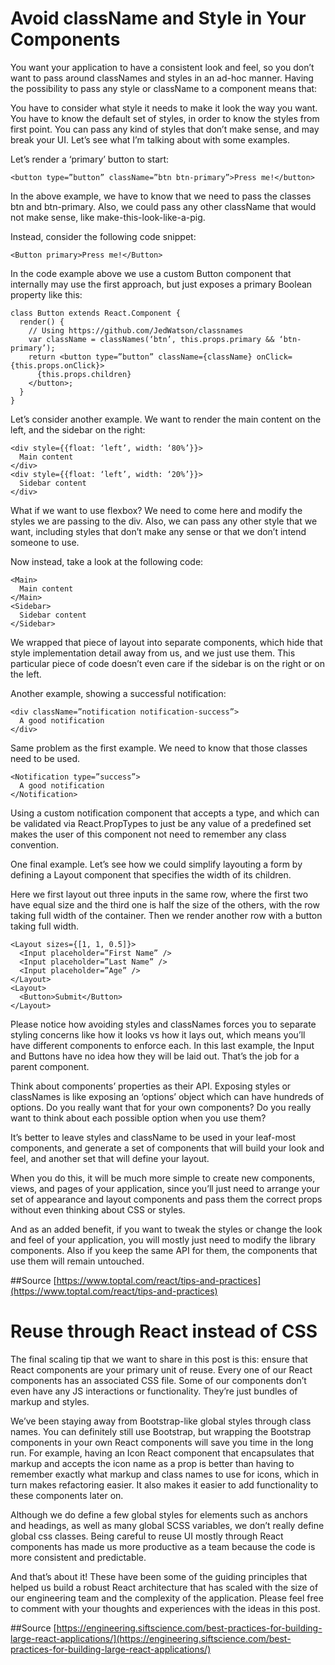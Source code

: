 Avoid className and Style in Your Components
============================================

You want your application to have a consistent look and feel, so you don’t want to pass around classNames and styles in an ad-hoc manner. Having the possibility to pass any style or className to a component means that:

You have to consider what style it needs to make it look the way you want.
You have to know the default set of styles, in order to know the styles from first point.
You can pass any kind of styles that don’t make sense, and may break your UI.
Let’s see what I’m talking about with some examples.

Let’s render a ‘primary’ button to start:
```
<button type=”button” className=”btn btn-primary”>Press me!</button>
```

In the above example, we have to know that we need to pass the classes btn and btn-primary. Also, we could pass any other className that would not make sense, like make-this-look-like-a-pig.

Instead, consider the following code snippet:
```
<Button primary>Press me!</Button>
```

In the code example above we use a custom Button component that internally may use the first approach, but just exposes a primary Boolean property like this:
```
class Button extends React.Component {
  render() {
    // Using https://github.com/JedWatson/classnames
    var className = classNames(‘btn’, this.props.primary && ‘btn-primary’);
    return <button type=”button” className={className} onClick={this.props.onClick}>
      {this.props.children}
    </button>;
  }
}
```

Let’s consider another example. We want to render the main content on the left, and the sidebar on the right:
```
<div style={{float: ‘left’, width: ‘80%’}}>
  Main content
</div>
<div style={{float: ‘left’, width: ‘20%’}}>
  Sidebar content
</div>
```

What if we want to use flexbox? We need to come here and modify the styles we are passing to the div. Also, we can pass any other style that we want, including styles that don’t make any sense or that we don’t intend someone to use.

Now instead, take a look at the following code:
```
<Main>
  Main content
</Main>
<Sidebar>
  Sidebar content
</Sidebar>
```

We wrapped that piece of layout into separate components, which hide that style implementation detail away from us, and we just use them. This particular piece of code doesn’t even care if the sidebar is on the right or on the left.

Another example, showing a successful notification:
```
<div className=”notification notification-success”>
  A good notification
</div>
```

Same problem as the first example. We need to know that those classes need to be used.
```
<Notification type=”success”>
  A good notification
</Notification> 
```

Using a custom notification component that accepts a type, and which can be validated via React.PropTypes to just be any value of a predefined set makes the user of this component not need to remember any class convention.

One final example. Let’s see how we could simplify layouting a form by defining a Layout component that specifies the width of its children.

Here we first layout out three inputs in the same row, where the first two have equal size and the third one is half the size of the others, with the row taking full width of the container. Then we render another row with a button taking full width.
```
<Layout sizes={[1, 1, 0.5]}>
  <Input placeholder=”First Name” />
  <Input placeholder=”Last Name” />
  <Input placeholder=”Age” />
</Layout>
<Layout>
  <Button>Submit</Button>
</Layout>
```

Please notice how avoiding styles and classNames forces you to separate styling concerns like how it looks vs how it lays out, which means you’ll have different components to enforce each. In this last example, the Input and Buttons have no idea how they will be laid out. That’s the job for a parent component.

Think about components’ properties as their API. Exposing styles or classNames is like exposing an ‘options’ object which can have hundreds of options. Do you really want that for your own components? Do you really want to think about each possible option when you use them?

It’s better to leave styles and className to be used in your leaf-most components, and generate a set of components that will build your look and feel, and another set that will define your layout.

When you do this, it will be much more simple to create new components, views, and pages of your application, since you’ll just need to arrange your set of appearance and layout components and pass them the correct props without even thinking about CSS or styles.

And as an added benefit, if you want to tweak the styles or change the look and feel of your application, you will mostly just need to modify the library components. Also if you keep the same API for them, the components that use them will remain untouched.

##Source
[https://www.toptal.com/react/tips-and-practices](https://www.toptal.com/react/tips-and-practices)

Reuse through React instead of CSS
==================================
The final scaling tip that we want to share in this post is this: ensure that React components are your primary unit of reuse. Every one of our React components has an associated CSS file. Some of our components don’t even have any JS interactions or functionality. They’re just bundles of markup and styles.

We’ve been staying away from Bootstrap-like global styles through class names. You can definitely still use Bootstrap, but wrapping the Bootstrap components in your own React components will save you time in the long run. For example, having an Icon React component that encapsulates that markup and accepts the icon name as a prop is better than having to remember exactly what markup and class names to use for icons, which in turn makes refactoring easier. It also makes it easier to add functionality to these components later on.

Although we do define a few global styles for elements such as anchors and headings, as well as many global SCSS variables, we don’t really define global css classes. Being careful to reuse UI mostly through React components has made us more productive as a team because the code is more consistent and predictable.

And that’s about it! These have been some of the guiding principles that helped us build a robust React architecture that has scaled with the size of our engineering team and the complexity of the application. Please feel free to comment with your thoughts and experiences with the ideas in this post.

##Source
[https://engineering.siftscience.com/best-practices-for-building-large-react-applications/](https://engineering.siftscience.com/best-practices-for-building-large-react-applications/)
